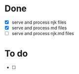 # Done
- [x] serve and process njk files
- [x] serve and process md files
- [ ] serve and process njk.md files

# To do
- [ ] 
